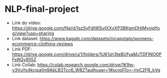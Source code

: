 # NLP-final-project

- Link do vídeo: https://drive.google.com/file/d/1szSyFdtWSvtXXyXP3BKgmDHiMynipYog/view?usp=sharing
- Link dataset: https://www.kaggle.com/datasets/nicapotato/womens-ecommerce-clothing-reviews
- Link PDF: https://drive.google.com/drive/u/1/folders/1U61sh3teBUfyaMJTDFINO0PFeRQy955Z
- Link Collab: https://colab.research.google.com/drive/1K9w-v3VuYs4kcjpa1m9AbLB3Tcc6_W8Z?authuser=1#scrollTo=-riyC2FR_kVg
